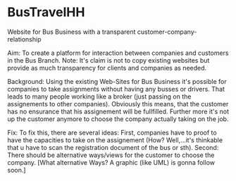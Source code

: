 # BusTravelHH
Website for Bus Business with a transparent customer-company-relationship

Aim:
To create a platform for interaction between companies and customers in the Bus Branch. Note: It's claim is not to copy existing websites but provide as much transparency for clients and companies as needed.

Background:
Using the existing Web-Sites for Bus Business it's possible for companies to take assignments without having any busses or drivers. That leads to many people working like a broker (just passing on the assignements to other companies). Obviously this means, that the customer has no ensurance that his assignement will be fullfilled. Further more it's not up the customer anymore to choose the company actually taking on the job.

Fix:
To fix this, there are several ideas: First, companies have to proof to have the capacities to take on the assignement (How? Well,...it's thinkable that u have to scan the registration document of the bus or sth). Second: There should be alternative ways/views for the customer to choose the company. [What alternative Ways? A graphic (like UML) is gonna follow soon.]
